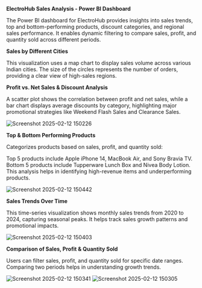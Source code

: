 **ElectroHub Sales Analysis - Power BI Dashboard**

The Power BI dashboard for ElectroHub provides insights into sales trends, top and bottom-performing products, discount categories, and regional sales performance. It enables dynamic filtering to compare sales, profit, and quantity sold across different periods.

**Sales by Different Cities**

This visualization uses a map chart to display sales volume across various Indian cities. The size of the circles represents the number of orders, providing a clear view of high-sales regions.

**Profit vs. Net Sales & Discount Analysis**

A scatter plot shows the correlation between profit and net sales, while a bar chart displays average discounts by category, highlighting major promotional strategies like Weekend Flash Sales and Clearance Sales.

![Screenshot 2025-02-12 150226](https://github.com/user-attachments/assets/e8617c3d-c67b-4d72-a848-98d8a69066d7)

**Top & Bottom Performing Products**

Categorizes products based on sales, profit, and quantity sold:

Top 5 products include Apple iPhone 14, MacBook Air, and Sony Bravia TV.
Bottom 5 products include Tupperware Lunch Box and Nivea Body Lotion.
This analysis helps in identifying high-revenue items and underperforming products.


![Screenshot 2025-02-12 150442](https://github.com/user-attachments/assets/7bd5ba4a-90e2-408f-a4c9-205075edc4ad)

**Sales Trends Over Time** 

This time-series visualization shows monthly sales trends from 2020 to 2024, capturing seasonal peaks. It helps track sales growth patterns and promotional impacts.

![Screenshot 2025-02-12 150403](https://github.com/user-attachments/assets/bc3ef6d9-a7c8-49b9-ad5a-ab1a4b907919)

**Comparison of Sales, Profit & Quantity Sold**

Users can filter sales, profit, and quantity sold for specific date ranges.
Comparing two periods helps in understanding growth trends.

![Screenshot 2025-02-12 150341](https://github.com/user-attachments/assets/15ca84ca-cf07-451f-91a6-3ea89ea0a277)
![Screenshot 2025-02-12 150305](https://github.com/user-attachments/assets/2bebd853-23bc-4383-b611-4c1d5c34b184)
